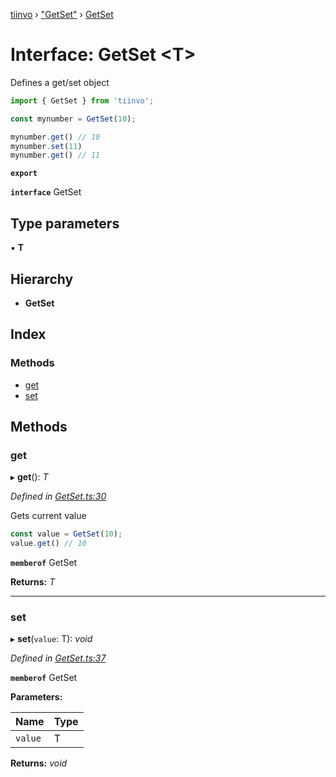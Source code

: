 [tiinvo](../README.md) › ["GetSet"](../modules/_getset_.md) › [GetSet](_getset_.getset.md)

# Interface: GetSet <**T**>

Defines a get/set object

```ts
import { GetSet } from 'tiinvo';

const mynumber = GetSet(10);

mynumber.get() // 10
mynumber.set(11)
mynumber.get() // 11
```

**`export`** 

**`interface`** GetSet

## Type parameters

▪ **T**

## Hierarchy

* **GetSet**

## Index

### Methods

* [get](_getset_.getset.md#get)
* [set](_getset_.getset.md#set)

## Methods

###  get

▸ **get**(): *T*

*Defined in [GetSet.ts:30](https://github.com/OctoD/tiinvo/blob/9b6a9a6/src/GetSet.ts#L30)*

Gets current value

```ts
const value = GetSet(10);
value.get() // 10
```

**`memberof`** GetSet

**Returns:** *T*

___

###  set

▸ **set**(`value`: T): *void*

*Defined in [GetSet.ts:37](https://github.com/OctoD/tiinvo/blob/9b6a9a6/src/GetSet.ts#L37)*

**`memberof`** GetSet

**Parameters:**

Name | Type |
------ | ------ |
`value` | T |

**Returns:** *void*
